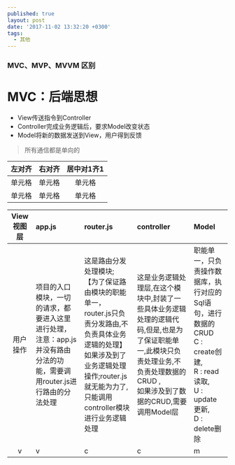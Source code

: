 ```yaml
---
published: true
layout: post
date: '2017-11-02 13:32:20 +0300'
tags:
  - 其他
---
```

### MVC、MVP、MVVM 区别

# MVC：后端思想
- View传送指令到Controller
- Controller完成业务逻辑后，要求Model改变状态
- Model将新的数据发送到View，用户得到反馈

> 所有通信都是单向的

| 左对齐 | 右对齐 | 居中对1齐1 |
| :-----| ----: | :----: |
| 单元格 | 单元格 | 单元格 |
| 单元格 | 单元格 | 单元格 |

|View视图层|app.js|router.js|controller|Model|
| :----------------: | :------------------- | :--------------------- |:--------------------|:--------------------|
|用户操作|项目的入口模块，一切的请求，都要进入这里进行处理，注意：app.js并没有路由分法的功能，需要调用router.js进行路由的分法处理|这是路由分发处理模块;<br/>【为了保证路由模块的职能单一，router.js只负责分发路由,不负责具体业务逻辑的处理】<br/>如果涉及到了业务逻辑处理操作;router.js就无能为力了,只能调用controller模块进行业务逻辑处理|这是业务逻辑处理层,在这个模块中,封装了一些具体业务逻辑处理的逻辑代码,但是,也是为了保证职能单一,此模块只负责处理业务,不负责处理数据的CRUD ,<br/>如果涉及到了数据的CRUD,需要调用Model层|职能单一，只负责操作数据库，执行对应的Sql语句，进行数据的CRUD<br/>C :  create创建,<br/>R :  read读取,<br/>U : update   更新,<br/>D : delete删除| 
|v|v|c|c|m|
